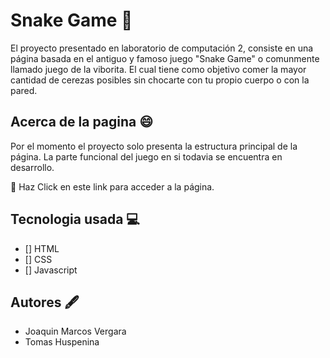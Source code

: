 # Snake Game :snake:
El proyecto presentado en laboratorio de computación 2, consiste en una página basada en el antiguo y famoso juego "Snake Game" o comunmente llamado juego de la viborita. El cual tiene como objetivo comer la mayor cantidad de cerezas posibles sin chocarte con tu propio cuerpo o con la pared. 

## Acerca de la pagina :smile:
Por el momento el proyecto solo presenta la estructura principal de la página. La parte funcional del juego en si todavia se encuentra en desarrollo. 

:pushpin: Haz Click en este link para acceder a la página. 

## Tecnologia usada :computer:
- [] HTML
- [] CSS
- [] Javascript

## Autores :fountain_pen:
- Joaquin Marcos Vergara
- Tomas Huspenina
